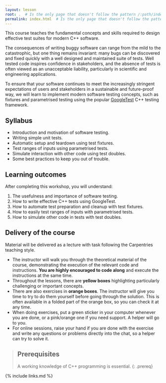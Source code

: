 ```yaml
---
layout: lesson
root: .  # Is the only page that doesn't follow the pattern /:path/index.html
permalink: index.html  # Is the only page that doesn't follow the pattern /:path/index.html
---
```


This course teaches the fundamental concepts and skills required to design effective
test suites for modern C++ software.

The consequences of writing buggy software can range from the mild to the catastrophic,
but one thing remains invariant: many bugs can be discovered and fixed quickly with a
well designed and maintained suite of tests. Well tested code inspires confidence in
stakeholders, and the absence of tests is often viewed as an unacceptable liability,
particularly in scientific and engineering applications.

To ensure that your software continues to meet the increasingly stringent expectations
of users and stakeholders in a sustainable and future-proof way, we will learn to
implement modern software testing concepts, such as fixtures and parametrised testing using
the popular [GoogleTest](https://github.com/google/googletest) C++ testing framework.


## Syllabus

- Introduction and motivation of software testing.
- Writing simple unit tests.
- Automatic setup and teardown using test fixtures.
- Test ranges of inputs using parametrised tests.
- Simulate interaction with other code using test doubles.
- Some best practices to keep you out of trouble.

## Learning outcomes

After completing this workshop, you will understand:
1.	The usefulness and importance of software testing.
2.	How to write effective C++ tests using GoogleTest.
3.	How to automate test preparation and cleanup with test fixtures.
4.	How to easily test ranges of inputs with parametrised tests.
5.	How to simulate other code in tests with test doubles.

## Delivery of the course

Material will be delivered as a lecture with task following the Carpentries teaching
style.

- The instructor will walk you through the theoretical material of the course,
  demonstrating the execution of the relevant code and instructions. **You are highly encouraged to
  code along** and execute the instructions at the same time.
- Throughout the lessons, there are **yellow boxes** highlighting particularly challenging
  or important concepts.
- There are also exercises in **orange boxes**. The instructor will give you time to try
  to do them yourself before going through the solution. This is often available in a
  folded part of the orange box, so you can check it at any time.
- When doing exercises, put a green sticker in your computer whenever you are done, or a
  pink/orange one if you need support. A helper will go to you.
- For online sessions, raise your hand if you are done with the exercise and write
 any questions or problems directly into the chat, so a helper can try to solve it.

> ## Prerequisites
>
> A working knowledge of C++ programming is essential.
{: .prereq}

{% include links.md %}
